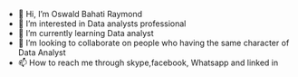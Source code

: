 - 👋 Hi, I’m Oswald Bahati Raymond
- 👀 I’m interested in Data analysts professional 
- 🌱 I’m currently learning Data analyst
- 💞️ I’m looking to collaborate on people who having the same character of Data Analyst
- 📫 How to reach me through skype,facebook, Whatsapp and linked in 

<!---
meku0912/meku0912 is a ✨ special ✨ repository because its `README.md` (this file) appears on your GitHub profile.
You can click the Preview link to take a look at your changes.
--->
